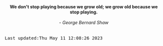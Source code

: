 
<div align="center"><b><span>We don't stop playing because we grow old; we grow old because we stop playing.</span></b><br><br><i> - George Bernard Shaw</i></div>
<br><br><kbd>Last updated:Thu May 11 12:08:26 2023</kbd>